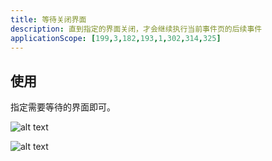 ```yaml
---
title: 等待关闭界面
description: 直到指定的界面关闭，才会继续执行当前事件页的后续事件
applicationScope: [199,3,182,193,1,302,314,325]
---
```


## 使用

指定需要等待的界面即可。

![alt text](https://cdn.gcw.wiki/gcw/image/zh_hans/commands/interface/waitinterfaceclose/image.png)

![alt text](https://cdn.gcw.wiki/gcw/image/zh_hans/commands/interface/waitinterfaceclose/image-1.png)

